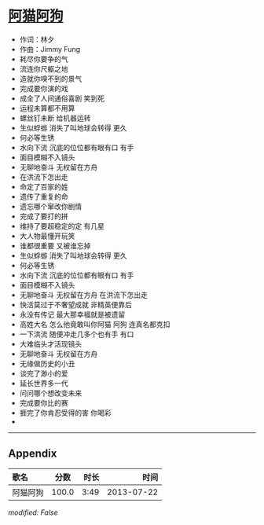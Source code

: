 # [阿猫阿狗](https://music.163.com/song?id=27483200)

* 作词：林夕
* 作曲：Jimmy Fung
* 耗尽你要争的气
* 流连你尺躯之地
* 造就你嗅不到的景气
* 完成要你演的戏
* 成全了人间通俗喜剧 笑到死
* 运程未算都不用算
* 螺丝钉未断 给机器运转
* 生似蜉蝣 消失了叫地球会转得 更久
* 何必等生锈
* 水向下流 沉底的位位都有眼有口 有手
* 面目模糊不入镜头
* 无聊地奋斗 无权留在方舟
* 在洪流下怎出走
* 命定了百家的姓
* 遗传了重复的命
* 遗忘哪个窜改你剧情
* 完成了要打的拼
* 维持了要超稳定的定 有几星
* 大人物最懂开玩笑
* 谁都很重要 又被谁忘掉
* 生似蜉蝣 消失了叫地球会转得 更久
* 何必等生锈
* 水向下流 沉底的位位都有眼有口 有手
* 面目模糊不入镜头
* 无聊地奋斗 无权留在方舟 在洪流下怎出走
* 快活莫过于不奢望成就 非精英便靠后
* 永没有传记 最大那幸福就是被遗留
* 高姓大名 怎么他竟敢叫你阿猫 阿狗 连真名都克扣
* 一下洪流 随便冲走几多个也有手 有口
* 大难临头才活现镜头
* 无聊地奋斗 无权留在方舟
* 无缘做历史的小丑
* 谈完了渺小的爱
* 延长世界多一代
* 问问哪个想改变未来
* 完成要你比的赛
* 捱完了你肯忍受得的害 你喝彩
* 


---

## Appendix

|歌名|分数|时长|时间|
|:---|:---:|---:|---:|
|阿猫阿狗|100.0|3:49|2013-07-22

*modified: False*